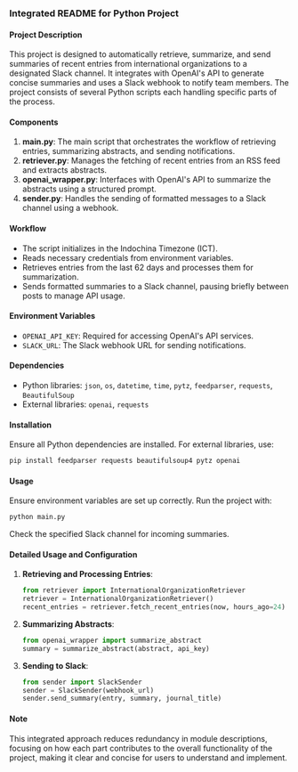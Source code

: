 ### Integrated README for Python Project

#### Project Description

This project is designed to automatically retrieve, summarize, and send summaries of recent entries from international organizations to a designated Slack channel. It integrates with OpenAI's API to generate concise summaries and uses a Slack webhook to notify team members. The project consists of several Python scripts each handling specific parts of the process.

#### Components

1. **main.py**: The main script that orchestrates the workflow of retrieving entries, summarizing abstracts, and sending notifications.
2. **retriever.py**: Manages the fetching of recent entries from an RSS feed and extracts abstracts.
3. **openai_wrapper.py**: Interfaces with OpenAI's API to summarize the abstracts using a structured prompt.
4. **sender.py**: Handles the sending of formatted messages to a Slack channel using a webhook.

#### Workflow

- The script initializes in the Indochina Timezone (ICT).
- Reads necessary credentials from environment variables.
- Retrieves entries from the last 62 days and processes them for summarization.
- Sends formatted summaries to a Slack channel, pausing briefly between posts to manage API usage.

#### Environment Variables

- `OPENAI_API_KEY`: Required for accessing OpenAI's API services.
- `SLACK_URL`: The Slack webhook URL for sending notifications.

#### Dependencies

- Python libraries: `json`, `os`, `datetime`, `time`, `pytz`, `feedparser`, `requests`, `BeautifulSoup`
- External libraries: `openai`, `requests`

#### Installation

Ensure all Python dependencies are installed. For external libraries, use:

```bash
pip install feedparser requests beautifulsoup4 pytz openai
```

#### Usage

Ensure environment variables are set up correctly. Run the project with:

```bash
python main.py
```

Check the specified Slack channel for incoming summaries.

#### Detailed Usage and Configuration

1. **Retrieving and Processing Entries**:

   ```python
   from retriever import InternationalOrganizationRetriever
   retriever = InternationalOrganizationRetriever()
   recent_entries = retriever.fetch_recent_entries(now, hours_ago=24)
   ```

2. **Summarizing Abstracts**:

   ```python
   from openai_wrapper import summarize_abstract
   summary = summarize_abstract(abstract, api_key)
   ```

3. **Sending to Slack**:
   ```python
   from sender import SlackSender
   sender = SlackSender(webhook_url)
   sender.send_summary(entry, summary, journal_title)
   ```

#### Note

This integrated approach reduces redundancy in module descriptions, focusing on how each part contributes to the overall functionality of the project, making it clear and concise for users to understand and implement.
